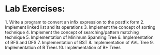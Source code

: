 <h1>Lab Exercises:</h1>
1. Write a program to convert an infix expression to the postfix form
2. Implement linked list and its operations
3. Implement the concept of sorting technique
4. Implement the concept of searching/pattern matching technique
5. Implementation of Minimum Spanning Tree
6. Implementation of BFS and DFS
7. Implementation of BST
8. Implementation of AVL Tree
9. Implementation of B Trees
10. Implementation of B+ Trees